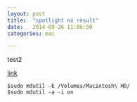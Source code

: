 ```yaml
---
layout: post
title:  "spotlight no result"
date:   2014-09-26 11:06:50
categories: mac

---
```


test2

[link](http://blog.cnrainbird.com/index.php/2013/02/14/osx_zhong_jian_spotlight_suo_yin/)

	$sudo mdutil -E /Volumes/Macintosh\ HD/
	$sudo mdutil -a -i on
